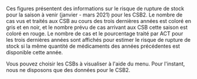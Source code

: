 Ces figures présentent des informations sur le risque de rupture de stock pour la saison à venir (janvier - mars 2021) pour les CSB2. Le nombre de cas vus et traités aux CSB au cours des trois dernières années est coloré en gris et en noir, et le nombre prévu de cas arrivant aux CSB cette saison est coloré en rouge. Le nombre de cas et le pourcentage traité par ACT pour les trois dernières années sont affichés pour estimer le risque de rupture de stock si la même quantité de médicaments des années précédentes est disponible cette année.

Vous pouvez choisir les CSBs à visualiser à l'aide du menu. Pour l'instant, nous ne disposons que des données pour le CSB2.
